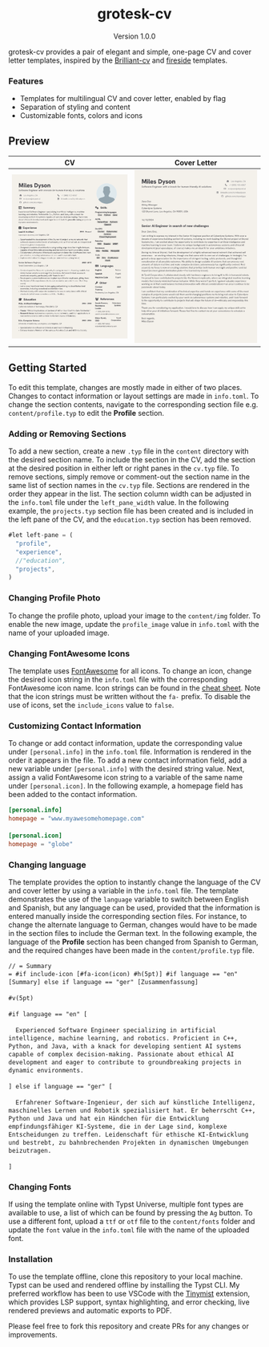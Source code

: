 <h1 align="center"> grotesk-cv </h1>
<div align="center">Version 1.0.0</div>
<span></span>


grotesk-cv provides a pair of elegant and simple, one-page CV and cover letter templates, inspired by  the [Brilliant-cv](https://typst.app/universe/package/brilliant-cv/) and [fireside](https://typst.app/universe/package/fireside/1.0.0/) templates.


### Features 
- Templates for multilingual CV and cover letter, enabled by flag 
- Separation of styling and content
- Customizable fonts, colors and icons

## Preview

| CV | Cover Letter |
| :---: | :---: |
| <img src="./examples/cv_example.png"> | <img src="./examples/cover_letter_example.png"> |



## Getting Started
To edit this template, changes are mostly made in either of two places. Changes to contact information or layout settings are made in `info.toml`. To change the section contents, navigate to the corresponding section file e.g. `content/profile.typ` to edit the **Profile** section. 

### Adding or Removing Sections
To add a new section, create a new `.typ` file in the `content` directory with the desired section name. To include the section in the CV, add the section at the desired position in either left or right panes in the `cv.typ` file. To remove sections, simply remove or comment-out the section name in the same list of section names in the `cv.typ` file. Sections are rendered in the order they appear in the list. The section column width can be adjusted in the `info.toml` file under the `left_pane_width` value.
In the following example, the `projects.typ` section file has been created and is included in the left pane of the CV, and the `education.typ` section has been removed. 

```rust
#let left-pane = (
  "profile",
  "experience",
  //"education",
  "projects",
)
```

### Changing Profile Photo
To change the profile photo, upload your image to the `content/img` folder. To enable the new image, update the `profile_image` value in `info.toml` with the name of your uploaded image. 


### Changing FontAwesome Icons
The template uses [FontAwesome](https://fontawesome.com/) for all icons. To change an icon, change the desired icon string in the `info.toml` file with the corresponding FontAwesome icon name. Icon strings can be found in the [cheat sheet](https://fontawesome.com/v4/cheatsheet/). Note that the icon strings must be written without the `fa-` prefix. 
To disable the use of icons, set the `include_icons` value to `false`.



### Customizing Contact Information
To change or add contact information, update the corresponding value under `[personal.info]` in the `info.toml` file. Information is rendered in the order it appears in the file. 
To add a new contact information field, add a new variable under `[personal.info]` with the desired string value. Next, assign a valid FontAwesome icon string to a variable of the same name under `[personal.icon]`. 
In the following example, a homepage field has been added to the contact information. 

```toml
[personal.info]
homepage = "www.myawesomehomepage.com"

[personal.icon]
homepage = "globe"
```

### Changing language
The template provides the option to instantly change the language of the CV and cover letter by using a variable in the `info.toml` file. The template demonstrates the use of the `language` variable to switch between English and Spanish, but any language can be used, provided that the information is entered manually inside the corresponding section files. For instance, to change the alternate language to German, changes would have to be made in the section files to include the German text. 
In the following example, the language of the **Profile** section has been changed from Spanish to German, and the required changes have been made in the `content/profile.typ` file. 


```
// = Summary
= #if include-icon [#fa-icon(icon) #h(5pt)] #if language == "en" [Summary] else if language == "ger" [Zusammenfassung]

#v(5pt)

#if language == "en" [

  Experienced Software Engineer specializing in artificial intelligence, machine learning, and robotics. Proficient in C++, Python, and Java, with a knack for developing sentient AI systems capable of complex decision-making. Passionate about ethical AI development and eager to contribute to groundbreaking projects in dynamic environments.

] else if language == "ger" [

  Erfahrener Software-Ingenieur, der sich auf künstliche Intelligenz, maschinelles Lernen und Robotik spezialisiert hat. Er beherrscht C++, Python und Java und hat ein Händchen für die Entwicklung empfindungsfähiger KI-Systeme, die in der Lage sind, komplexe Entscheidungen zu treffen. Leidenschaft für ethische KI-Entwicklung und bestrebt, zu bahnbrechenden Projekten in dynamischen Umgebungen beizutragen.

]

``` 

### Changing Fonts
If using the template online with Typst Universe, multiple font types are available to use, a list of which can be found by pressing the `Ag` button. To use a different font, upload a `ttf` or `otf` file to the `content/fonts` folder and update the `font` value in the `info.toml` file with the name of the uploaded font.


### Installation

To use the template offline, clone this repository to your local machine. Typst can be used and rendered offline by installing the Typst CLI. My preferred workflow has been to use VSCode with the [Tinymist](https://github.com/Myriad-Dreamin/tinymist/releases) extension, which provides LSP support, syntax highlighting, and error checking, live rendered previews and automatic exports to PDF. 

Please feel free to fork this repository and create PRs for any changes or improvements. 
